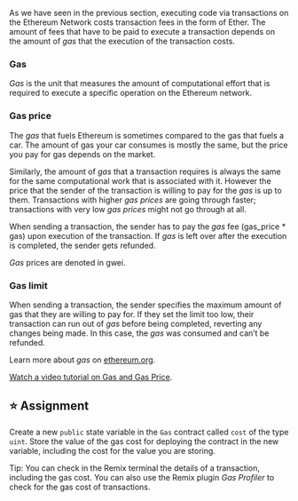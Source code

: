 As we have seen in the previous section, executing code via transactions on the Ethereum Network costs transaction fees in the form of Ether. The amount of fees that have to be paid to execute a transaction depends on the amount of _gas_ that the execution of the transaction costs.

### Gas

_Gas_ is the unit that measures the amount of computational effort that is required to execute a specific operation on the Ethereum network.

### Gas price

The _gas_ that fuels Ethereum is sometimes compared to the gas that fuels a car. The amount of gas your car consumes is mostly the same, but the price you pay for gas depends on the market.

Similarly, the amount of _gas_ that a transaction requires is always the same for the same computational work that is associated with it. However the price that the sender of the transaction is willing to pay for the _gas_ is up to them. Transactions with higher _gas prices_ are going through faster; transactions with very low _gas prices_ might not go through at all.

When sending a transaction, the sender has to pay the _gas_ fee (gas_price \* gas) upon execution of the transaction. If _gas_ is left over after the execution is completed, the sender gets refunded.

_Gas_ prices are denoted in gwei.

### Gas limit

When sending a transaction, the sender specifies the maximum amount of gas that they are willing to pay for. If they set the limit too low, their transaction can run out of _gas_ before being completed, reverting any changes being made. In this case, the _gas_ was consumed and can’t be refunded.

Learn more about _gas_ on <a href="https://ethereum.org/en/developers/docs/gas/" target="_blank">ethereum.org</a>.

<a href="https://www.youtube.com/watch?v=oTS9uxU6cAM" target="_blank">Watch a video tutorial on Gas and Gas Price</a>.

## ⭐️ Assignment

Create a new `public` state variable in the `Gas` contract called `cost` of the type `uint`. Store the value of the gas cost for deploying the contract in the new variable, including the cost for the value you are storing.

Tip: You can check in the Remix terminal the details of a transaction, including the gas cost. You can also use the Remix plugin _Gas Profiler_ to check for the gas cost of transactions.